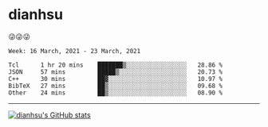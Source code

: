 
# dianhsu

:stuck_out_tongue_winking_eye::stuck_out_tongue_winking_eye::stuck_out_tongue_winking_eye:

<!--START_SECTION:waka-->
```text
Week: 16 March, 2021 - 23 March, 2021

Tcl      1 hr 20 mins    ███████▒░░░░░░░░░░░░░░░░░   28.86 % 
JSON     57 mins         █████▒░░░░░░░░░░░░░░░░░░░   20.73 % 
C++      30 mins         ██▓░░░░░░░░░░░░░░░░░░░░░░   10.97 % 
BibTeX   27 mins         ██▒░░░░░░░░░░░░░░░░░░░░░░   09.68 % 
Other    24 mins         ██▒░░░░░░░░░░░░░░░░░░░░░░   08.90 % 
```
<!--END_SECTION:waka-->

---

[![dianhsu's GitHub stats](https://github-readme-stats.vercel.app/api?username=dianhsu)](https://github.com/anuraghazra/github-readme-stats)

